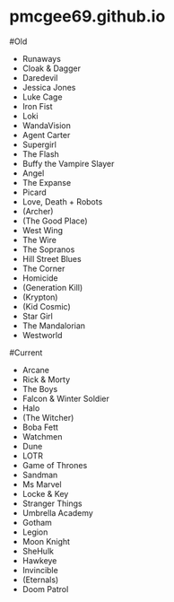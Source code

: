 # pmcgee69.github.io



#Old

- Runaways
- Cloak & Dagger
- Daredevil
- Jessica Jones
- Luke Cage
- Iron Fist
- Loki
- WandaVision
- Agent Carter
- Supergirl
- The Flash
- Buffy the Vampire Slayer
- Angel
- The Expanse
- Picard
- Love, Death + Robots
- (Archer)
- (The Good Place)
- West Wing
- The Wire
- The Sopranos
- Hill Street Blues
- The Corner
- Homicide
- (Generation Kill)
- (Krypton)
- (Kid Cosmic)
- Star Girl
- The Mandalorian
- Westworld


#Current

- Arcane
- Rick & Morty
- The Boys
- Falcon & Winter Soldier
- Halo
- (The Witcher)
- Boba Fett
- Watchmen
- Dune
- LOTR
- Game of Thrones
- Sandman
- Ms Marvel
- Locke & Key
- Stranger Things
- Umbrella Academy
- Gotham
- Legion
- Moon Knight
- SheHulk
- Hawkeye
- Invincible
- (Eternals)
- Doom Patrol
